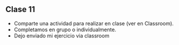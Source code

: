 ## Clase 11

- Comparte una actividad para realizar en clase (ver en Classroom).
- Completamos en grupo o individualmente.
- Dejo enviado mi ejercicio via classroom